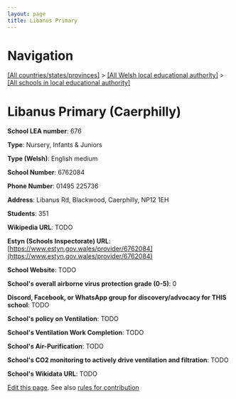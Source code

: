 ```yaml
---
layout: page
title: Libanus Primary
---
```

# Navigation

[[All countries/states/provinces]](../../..) > [[All Welsh local educational authority]](../..) > [[All schools in local educational authority]](..)

# Libanus Primary (Caerphilly)

**School LEA number**: 676

**Type**: Nursery, Infants & Juniors

**Type (Welsh)**: English medium

**School Number**: 6762084

**Phone Number**: 01495 225736

**Address**: Libanus Rd, Blackwood, Caerphilly, NP12 1EH

**Students**: 351

**Wikipedia URL**: TODO

**Estyn (Schools Inspectorate) URL**: [https://www.estyn.gov.wales/provider/6762084](https://www.estyn.gov.wales/provider/6762084)

**School Website**: TODO

**School's overall airborne virus protection grade (0-5)**: 0

**Discord, Facebook, or WhatsApp group for discovery/advocacy for THIS school**: TODO

**School's policy on Ventilation**: TODO

**School's Ventilation Work Completion**: TODO

**School's Air-Purification**: TODO

**School's CO2 monitoring to actively drive ventilation and filtration**: TODO

**School's Wikidata URL**: TODO




[Edit this page](https://github.com/ventilate-schools/Wales/edit/prif/./Caerphilly/Libanus_Primary.md). See also [rules for contribution](../../../contribution-rules/)